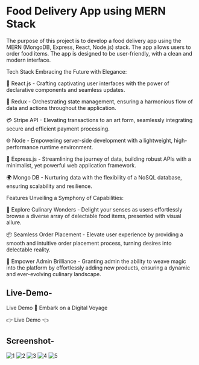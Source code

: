 # Food Delivery App using MERN Stack

The purpose of this project is to develop a food delivery app using the MERN (MongoDB, Express, React, Node.js) stack. The app allows users to order food items. The app is designed to be user-friendly, with a clean and modern interface.


Tech Stack
Embracing the Future with Elegance:

🚀 React.js - Crafting captivating user interfaces with the power of declarative components and seamless updates.

🔗 Redux - Orchestrating state management, ensuring a harmonious flow of data and actions throughout the application.

💳 Stripe API - Elevating transactions to an art form, seamlessly integrating secure and efficient payment processing.

🌐 Node - Empowering server-side development with a lightweight, high-performance runtime environment.

🚄 Express.js - Streamlining the journey of data, building robust APIs with a minimalist, yet powerful web application framework.

🌍 Mongo DB - Nurturing data with the flexibility of a NoSQL database, ensuring scalability and resilience.

</div>

Features
Unveiling a Symphony of Capabilities:

🌮 Explore Culinary Wonders - Delight your senses as users effortlessly browse a diverse array of delectable food items, presented with visual allure.

📦 Seamless Order Placement - Elevate user experience by providing a smooth and intuitive order placement process, turning desires into delectable reality.

🌟 Empower Admin Brilliance - Granting admin the ability to weave magic into the platform by effortlessly adding new products, ensuring a dynamic and ever-evolving culinary landscape.



## Live-Demo-

Live Demo
🚀 Embark on a Digital Voyage

👉 Live Demo 👈

## Screenshot-

![1](https://github.com/Amitkumar4920/devlopment1/assets/88572365/21d184aa-dc2d-4ac4-b52a-73bf51532661)
![2](https://github.com/Amitkumar4920/devlopment1/assets/88572365/ef197194-225a-4771-87b3-4a75ffd11432)
![3](https://github.com/Amitkumar4920/devlopment1/assets/88572365/1eff5015-057f-4b60-be31-31c7fb555762)
![4](https://github.com/Amitkumar4920/devlopment1/assets/88572365/3f186231-117a-4638-ab07-2ba207547c98)
![5](https://github.com/Amitkumar4920/devlopment1/assets/88572365/242e30e8-7f78-4552-a4f8-428114086584)

